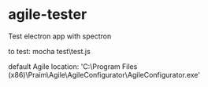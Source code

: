 # agile-tester
Test electron app with spectron

to test: mocha test\test.js

default Agile location: 'C:\\Program Files (x86)\\Praim\\Agile\\AgileConfigurator\\AgileConfigurator.exe'
